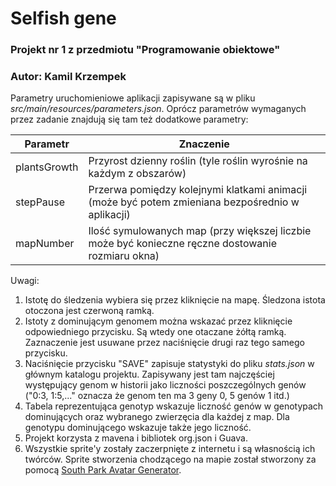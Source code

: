 # Selfish gene
### Projekt nr 1 z przedmiotu "Programowanie obiektowe"
### Autor: Kamil Krzempek

Parametry uruchomieniowe aplikacji zapisywane są w pliku *src/main/resources/parameters.json*. Oprócz parametrów wymaganych przez zadanie znajdują się tam też dodatkowe parametry:

| Parametr | Znaczenie |
| --- | --- |
| plantsGrowth | Przyrost dzienny roślin (tyle roślin wyrośnie na każdym z obszarów) |
| stepPause | Przerwa pomiędzy kolejnymi klatkami animacji (może być potem zmieniana bezpośrednio w aplikacji) |
| mapNumber | Ilość symulowanych map (przy większej liczbie może być konieczne ręczne dostowanie rozmiaru okna) |

Uwagi:
1. Istotę do śledzenia wybiera się przez kliknięcie na mapę. Śledzona istota otoczona jest czerwoną ramką.
2. Istoty z dominującym genomem można wskazać przez kliknięcie odpowiedniego przycisku. Są wtedy one otaczane żółtą ramką. Zaznaczenie jest usuwane przez naciśnięcie drugi raz tego samego przycisku.
3. Naciśnięcie przycisku "SAVE" zapisuje statystyki do pliku *stats.json* w głównym katalogu projektu. Zapisywany jest tam najczęściej występujący genom w historii jako liczności poszczególnych genów ("0:3, 1:5,..." oznacza że genom ten ma 3 geny 0, 5 genów 1 itd.)
4. Tabela reprezentująca genotyp wskazuje liczność genów w genotypach dominujących oraz wybranego zwierzęcia dla każdej z map. Dla genotypu dominującego wskazuje także jego liczność.
5. Projekt korzysta z mavena i bibliotek org.json i Guava.
6. Wszystkie sprite'y zostały zaczerpnięte z internetu i są własnością ich twórców. Sprite stworzenia chodzącego na mapie został stworzony za pomocą [South Park Avatar Generator](https://southpark.cc.com/avatar).